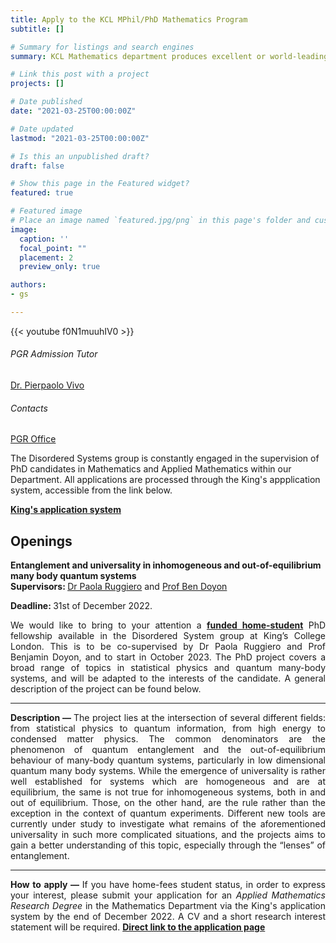 ```yaml
---
title: Apply to the KCL MPhil/PhD Mathematics Program
subtitle: []

# Summary for listings and search engines
summary: KCL Mathematics department produces excellent or world-leading research in terms of originality, significance and rigour. Join KCL for your postgraduate studies!

# Link this post with a project
projects: []

# Date published
date: "2021-03-25T00:00:00Z"

# Date updated
lastmod: "2021-03-25T00:00:00Z"

# Is this an unpublished draft?
draft: false

# Show this page in the Featured widget?
featured: true

# Featured image
# Place an image named `featured.jpg/png` in this page's folder and customize its options here.
image:
  caption: ''
  focal_point: ""
  placement: 2
  preview_only: true

authors:
- gs

---
```


{{< youtube f0N1muuhIV0 >}}
&nbsp;


<div class="row">
  <div class="col-sm-7">
      <div class="card-body">
        <h6 class="card-title">PGR Admission Tutor</h6>
        <a href="mailto:pierpaolo.vivo@kcl.ac.uk" class="card-text"> Dr. Pierpaolo Vivo</a>
      </div>
  </div>
  <div class="col-sm-5">
      <div class="card-body">
        <h6 class="card-title">Contacts</h6>
        <a href="mailto:pgr-mathematics@kcl.ac.uk" class="card-text"> <i class="fas fa-envelope"></i> PGR Office</a>
      </div>
  </div>
</div>

The Disordered Systems group is constantly engaged in the supervision of PhD candidates in Mathematics and Applied Mathematics within our Department. All applications are processed through the King's appplication system, accessible from the link below.

<a href="https://www.kcl.ac.uk/study-legacy/postgraduate/research-courses/applied-mathematics-research-mphil-phd" class="btn btn-primary btn-lg btn-block active" role="button" aria-pressed="true">**King's application system**</a>

## Openings


<div class="alert alert-info">
  <i class="fa-solid fa-diagram-project"></i>
  <strong>Entanglement and universality in inhomogeneous and out-of-equilibrium many body quantum systems</strong>
 <div style="text-align: justify">
 <strong> Supervisors: </strong>
 <a href="mailto:paola.ruggiero@kcl.ac.uk" class="card-text"> <i class="fas fa-envelope"></i> Dr Paola Ruggiero</a> and 
 <a href="mailto:benjamin.doyon@kcl.ac.uk" class="card-text"> <i class="fas fa-envelope"></i> Prof Ben Doyon</a>
 
 <strong> Deadline: </strong> 31st of December 2022.
 
We would like to bring to your attention a [**funded home-student**](https://www.ukcisa.org.uk/Information--Advice/Fees-and-Money/England-HE-fee-status#layer-6082) PhD fellowship available in the Disordered System group at King’s College London. This is to be co-supervised by Dr Paola Ruggiero and Prof Benjamin Doyon, and to start in October 2023. The PhD project covers a broad range of topics in statistical physics and quantum many-body systems, and will be adapted to the interests of the candidate. A general description of the project can be found below.

  
<hr class="rounded">
<strong> Description &mdash; </strong> The project lies at the intersection of several different fields: from statistical physics to quantum information, from high energy to condensed matter physics. The common denominators are the phenomenon of quantum entanglement and the out-of-equilibrium behaviour of many-body quantum systems, particularly in low dimensional quantum many body systems. While the emergence of universality is rather well established for systems which are homogeneous and are at equilibrium, the same is not true for inhomogeneous systems, both in and out of equilibrium. Those, on the other hand, are the rule rather than the exception in the context of quantum experiments. Different new tools are currently under study to investigate what remains of the aforementioned universality in such more complicated situations, and the projects aims to gain a better understanding of this topic, especially through the “lenses” of entanglement.
<hr class="rounded">

<strong> How to apply &mdash; </strong> If you have home-fees student status, in order to express your interest, please submit your application for an *Applied Mathematics Research Degree* in the Mathematics Department via the King's application system by the end of December 2022. A CV and a short research interest statement will be required.
<a href="https://apply.kcl.ac.uk/" class="btn btn-info btn-lg btn-block active" role="button" aria-pressed="true">**Direct link to the application page**</a>
</div>
</div>
